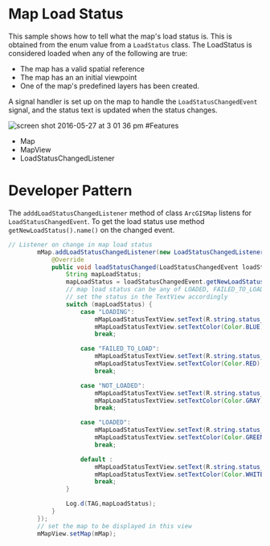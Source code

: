 # Map Load Status
This sample shows how to tell what the map's load status is. This is obtained from the enum value from a ```LoadStatus``` class. The LoadStatus is considered loaded when any of the following are true:
* The map has a valid spatial reference
* The map has an an initial viewpoint
* One of the map's predefined layers has been created.

A signal handler is set up on the map to handle the ```LoadStatusChangedEvent``` signal, and the status text is updated when the status changes.

![screen shot 2016-05-27 at 3 01 36 pm](https://cloud.githubusercontent.com/assets/12448081/15622274/fa2fe8f2-241b-11e6-9cdc-2db8ca96dbf8.png)
#Features

* Map
* MapView
* LoadStatusChangedListener

# Developer Pattern

The ```adddLoadStatusChangedListener``` method of class ```ArcGISMap``` listens for ```LoadStatusChangedEvent```. To get the load status use method ```getNewLoadStatus().name()``` on the changed event.
```java
// Listener on change in map load status
        mMap.addLoadStatusChangedListener(new LoadStatusChangedListener() {
            @Override
            public void loadStatusChanged(LoadStatusChangedEvent loadStatusChangedEvent) {
                String mapLoadStatus;
                mapLoadStatus = loadStatusChangedEvent.getNewLoadStatus().name();
                // map load status can be any of LOADED, FAILED_TO_LOAD, NOT_LOADED or LOADED
                // set the status in the TextView accordingly
                switch (mapLoadStatus) {
                    case "LOADING":
                        mMapLoadStatusTextView.setText(R.string.status_loading);
                        mMapLoadStatusTextView.setTextColor(Color.BLUE);
                        break;

                    case "FAILED_TO_LOAD":
                        mMapLoadStatusTextView.setText(R.string.status_loadFail);
                        mMapLoadStatusTextView.setTextColor(Color.RED);
                        break;

                    case "NOT_LOADED":
                        mMapLoadStatusTextView.setText(R.string.status_notLoaded);
                        mMapLoadStatusTextView.setTextColor(Color.GRAY);
                        break;

                    case "LOADED":
                        mMapLoadStatusTextView.setText(R.string.status_loaded);
                        mMapLoadStatusTextView.setTextColor(Color.GREEN);
                        break;

                    default :
                        mMapLoadStatusTextView.setText(R.string.status_loadError);
                        mMapLoadStatusTextView.setTextColor(Color.WHITE);
                        break;
                }

                Log.d(TAG,mapLoadStatus);
            }
        });
        // set the map to be displayed in this view
        mMapView.setMap(mMap); 
```
